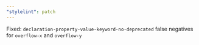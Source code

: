 ```yaml
---
"stylelint": patch
---
```


Fixed: `declaration-property-value-keyword-no-deprecated` false negatives for `overflow-x` and `overflow-y`
